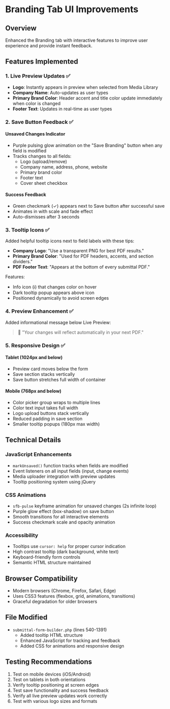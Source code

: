 # Branding Tab UI Improvements

## Overview
Enhanced the Branding tab with interactive features to improve user experience and provide instant feedback.

## Features Implemented

### 1. Live Preview Updates ✅
- **Logo**: Instantly appears in preview when selected from Media Library
- **Company Name**: Auto-updates as user types
- **Primary Brand Color**: Header accent and title color update immediately when color is changed
- **Footer Text**: Updates in real-time as user types

### 2. Save Button Feedback ✅

#### Unsaved Changes Indicator
- Purple pulsing glow animation on the "Save Branding" button when any field is modified
- Tracks changes to all fields:
  - Logo (upload/remove)
  - Company name, address, phone, website
  - Primary brand color
  - Footer text
  - Cover sheet checkbox

#### Success Feedback
- Green checkmark (✓) appears next to Save button after successful save
- Animates in with scale and fade effect
- Auto-dismisses after 3 seconds

### 3. Tooltip Icons ✅
Added helpful tooltip icons next to field labels with these tips:
- **Company Logo**: "Use a transparent PNG for best PDF results."
- **Primary Brand Color**: "Used for PDF headers, accents, and section dividers."
- **PDF Footer Text**: "Appears at the bottom of every submittal PDF."

Features:
- Info icon (ℹ️) that changes color on hover
- Dark tooltip popup appears above icon
- Positioned dynamically to avoid screen edges

### 4. Preview Enhancement ✅
Added informational message below Live Preview:
> 🔄 "Your changes will reflect automatically in your next PDF."

### 5. Responsive Design ✅

#### Tablet (1024px and below)
- Preview card moves below the form
- Save section stacks vertically
- Save button stretches full width of container

#### Mobile (768px and below)
- Color picker group wraps to multiple lines
- Color text input takes full width
- Logo upload buttons stack vertically
- Reduced padding in save section
- Smaller tooltip popups (180px max width)

## Technical Details

### JavaScript Enhancements
- `markUnsaved()` function tracks when fields are modified
- Event listeners on all input fields (input, change events)
- Media uploader integration with preview updates
- Tooltip positioning system using jQuery

### CSS Animations
- `sfb-pulse` keyframe animation for unsaved changes (2s infinite loop)
- Purple glow effect (box-shadow) on save button
- Smooth transitions for all interactive elements
- Success checkmark scale and opacity animation

### Accessibility
- Tooltips use `cursor: help` for proper cursor indication
- High contrast tooltip (dark background, white text)
- Keyboard-friendly form controls
- Semantic HTML structure maintained

## Browser Compatibility
- Modern browsers (Chrome, Firefox, Safari, Edge)
- Uses CSS3 features (flexbox, grid, animations, transitions)
- Graceful degradation for older browsers

## File Modified
- `submittal-form-builder.php` (lines 540-1391)
  - Added tooltip HTML structure
  - Enhanced JavaScript for tracking and feedback
  - Added CSS for animations and responsive design

## Testing Recommendations
1. Test on mobile devices (iOS/Android)
2. Test on tablets in both orientations
3. Verify tooltip positioning at screen edges
4. Test save functionality and success feedback
5. Verify all live preview updates work correctly
6. Test with various logo sizes and formats
